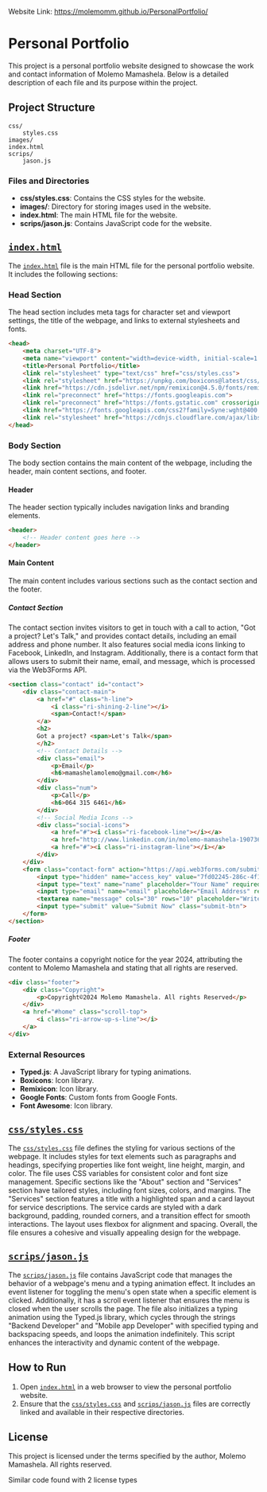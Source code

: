 Website Link: https://molemomm.github.io/PersonalPortfolio/
# Personal Portfolio
This project is a personal portfolio website designed to showcase the work and contact information of Molemo Mamashela. Below is a detailed description of each file and its purpose within the project.

## Project Structure

```
css/
    styles.css
images/
index.html
scrips/
    jason.js
```

### Files and Directories

- **css/styles.css**: Contains the CSS styles for the website.
- **images/**: Directory for storing images used in the website.
- **index.html**: The main HTML file for the website.
- **scrips/jason.js**: Contains JavaScript code for the website.

## [`index.html`](index.html )

The [`index.html`](index.html ) file is the main HTML file for the personal portfolio website. It includes the following sections:

### Head Section

The head section includes meta tags for character set and viewport settings, the title of the webpage, and links to external stylesheets and fonts.

```html
<head>
    <meta charset="UTF-8">
    <meta name="viewport" content="width=device-width, initial-scale=1.0">
    <title>Personal Portfolio</title>
    <link rel="stylesheet" type="text/css" href="css/styles.css">
    <link rel="stylesheet" href="https://unpkg.com/boxicons@latest/css/boxicons.min.css">
    <link href="https://cdn.jsdelivr.net/npm/remixicon@4.5.0/fonts/remixicon.css" rel="stylesheet"/>
    <link rel="preconnect" href="https://fonts.googleapis.com">
    <link rel="preconnect" href="https://fonts.gstatic.com" crossorigin>
    <link href="https://fonts.googleapis.com/css2?family=Syne:wght@400..800&display=swap" rel="stylesheet">
    <link rel="stylesheet" href="https://cdnjs.cloudflare.com/ajax/libs/font-awesome/6.6.0/css/all.min.css">
</head>
```

### Body Section

The body section contains the main content of the webpage, including the header, main content sections, and footer.

#### Header

The header section typically includes navigation links and branding elements.

```html
<header>
    <!-- Header content goes here -->
</header>
```

#### Main Content

The main content includes various sections such as the contact section and the footer.

##### Contact Section

The contact section invites visitors to get in touch with a call to action, "Got a project? Let's Talk," and provides contact details, including an email address and phone number. It also features social media icons linking to Facebook, LinkedIn, and Instagram. Additionally, there is a contact form that allows users to submit their name, email, and message, which is processed via the Web3Forms API.

```html
<section class="contact" id="contact">
    <div class="contact-main">
        <a href="#" class="h-line">
            <i class="ri-shining-2-line"></i>
            <span>Contact!</span>
        </a>
        <h2>
        Got a project? <span>Let's Talk</span>
        </h2>
        <!-- Contact Details -->
        <div class="email">
            <p>Email</p>
            <h6>mamashelamolemo@gmail.com</h6>
        </div>
        <div class="num">
            <p>Call</p>
            <h6>064 315 6461</h6>
        </div>
        <!-- Social Media Icons -->
        <div class="social-icons">
            <a href="#"><i class="ri-facebook-line"></i></a>
            <a href="http://www.linkedin.com/in/molemo-mamashela-190736244" target="_blank" rel="noopener"><i class="ri-linkedin-line"></i></a>
            <a href="#"><i class="ri-instagram-line"></i></a>
        </div>
    </div>
    <form class="contact-form" action="https://api.web3forms.com/submit" method="POST">
        <input type="hidden" name="access_key" value="7fd02245-286c-4f19-9a24-a6201e6a603b">
        <input type="text" name="name" placeholder="Your Name" required>
        <input type="email" name="email" placeholder="Email Address" required>
        <textarea name="message" cols="30" rows="10" placeholder="Write Message here..." required></textarea>
        <input type="submit" value="Submit Now" class="submit-btn">
    </form>
</section>
```

##### Footer

The footer contains a copyright notice for the year 2024, attributing the content to Molemo Mamashela and stating that all rights are reserved.

```html
<div class="footer">
    <div class="Copyright">
        <p>Copyright©2024 Molemo Mamashela. All rights Reserved</p>
    </div>
    <a href="#home" class="scroll-top">
        <i class="ri-arrow-up-s-line"></i>
    </a>
</div>
```

### External Resources

- **Typed.js**: A JavaScript library for typing animations.
- **Boxicons**: Icon library.
- **Remixicon**: Icon library.
- **Google Fonts**: Custom fonts from Google Fonts.
- **Font Awesome**: Icon library.

## [`css/styles.css`](css/styles.css )

The [`css/styles.css`](css/styles.css ) file defines the styling for various sections of the webpage. It includes styles for text elements such as paragraphs and headings, specifying properties like font weight, line height, margin, and color. The file uses CSS variables for consistent color and font size management. Specific sections like the "About" section and "Services" section have tailored styles, including font sizes, colors, and margins. The "Services" section features a title with a highlighted span and a card layout for service descriptions. The service cards are styled with a dark background, padding, rounded corners, and a transition effect for smooth interactions. The layout uses flexbox for alignment and spacing. Overall, the file ensures a cohesive and visually appealing design for the webpage.

## [`scrips/jason.js`](scrips/jason.js )

The [`scrips/jason.js`](scrips/jason.js ) file contains JavaScript code that manages the behavior of a webpage's menu and a typing animation effect. It includes an event listener for toggling the menu's open state when a specific element is clicked. Additionally, it has a scroll event listener that ensures the menu is closed when the user scrolls the page. The file also initializes a typing animation using the Typed.js library, which cycles through the strings "Backend Developer" and "Mobile app Developer" with specified typing and backspacing speeds, and loops the animation indefinitely. This script enhances the interactivity and dynamic content of the webpage.

## How to Run

1. Open [`index.html`](index.html ) in a web browser to view the personal portfolio website.
2. Ensure that the [`css/styles.css`](css/styles.css ) and [`scrips/jason.js`](scrips/jason.js ) files are correctly linked and available in their respective directories.

## License

This project is licensed under the terms specified by the author, Molemo Mamashela. All rights reserved.

Similar code found with 2 license types
